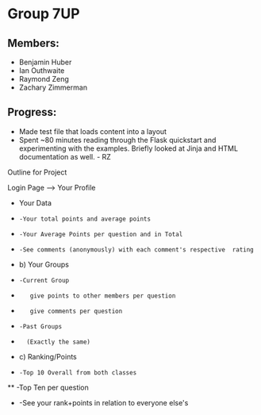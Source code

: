 Group 7UP
=========

## Members: ##

* Benjamin Huber
* Ian Outhwaite
* Raymond Zeng
* Zachary Zimmerman

## Progress: ##

* Made test file that loads content into a layout
* Spent ~80 minutes reading through the Flask quickstart and experimenting with the examples. Briefly looked at Jinja and HTML documentation as well. - RZ
  
Outline for Project

Login Page -->
Your Profile
* Your Data
*     -Your total points and average points
*     -Your Average Points per question and in Total 
*     -See comments (anonymously) with each comment's respective  rating
*   b) Your Groups
*     -Current Group
*        give points to other members per question
*        give comments per question
*     -Past Groups
 *       (Exactly the same)
*   c) Ranking/Points
*     -Top 10 Overall from both classes
**    -Top Ten per question
 *    -See your rank+points in relation to everyone else's
